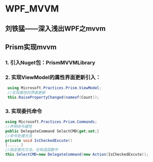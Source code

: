 # WPF_MVVM
刘铁猛——深入浅出WPF之mvvm
---
## Prism实现mvvm
### 1. 引入Nuget包：PrismMVVMLibrary
### 2. 实现ViewModel的属性界面更新引入：
```csharp
 using Microsoft.Practices.Prism.ViewModel;
 //实现属性的界面更新
 this.RaisePropertyChanged(nameof(Count));
  ```
  ### 3. 实现委托命令
  ```csharp
  using Microsoft.Practices.Prism.Commands;
  //声明命令属性
  public DelegateCommand SelectCMD{get;set;}
  //命令处理方法
  private void IsCheckedExcute()
  {..... }
  //指定委托方法，在构造函数中
  this.SelectCMD=new DelegateCommand(new Action(IsCheckedExcute));
